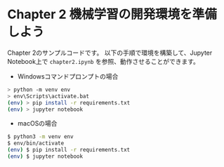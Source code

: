 # Chapter 2 機械学習の開発環境を準備しよう

Chapter 2のサンプルコードです。
以下の手順で環境を構築して、Jupyter Notebook上で `chapter2.ipynb` を参照、動作させることができます。

* Windowsコマンドプロンプトの場合

```bash
> python -m venv env
> env\Scripts\activate.bat
(env) > pip install -r requirements.txt
(env) > jupyter notebook
```

* macOSの場合

```bash
$ python3 -m venv env
$ env/bin/activate
(env) $ pip install -r requirements.txt
(env) $ jupyter notebook
```
